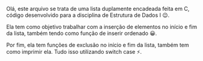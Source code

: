 Olá, este arquivo se trata de uma lista duplamente encadeada feita em C, código desenvolvido para a disciplina de Estrutura de Dados I 😉.

Ela tem como objetivo trabalhar com a inserção de elementos no início e fim da lista, também tendo como função de inserir ordenado 😀.

Por fim, ela tem funções de exclusão no início e fim da lista, também tem como imprimir ela. Tudo isso utilizando switch case ⚡.